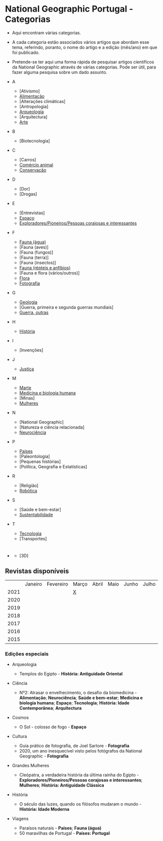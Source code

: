 # National Geographic Portugal - Categorias
* Aqui encontram várias categorias. 
* A cada categoria estão associados vários artigos que abordam esse tema, referindo, poranto, o nome do artigo e a edição (mês/ano) em que foi publicado. 
* Pretende-se ter aqui uma forma rápida de pesquisar artigos científicos da National Geographic através de várias categorias. Pode ser útil, para fazer alguma pesquisa sobre um dado assunto. 

* A
  * [Ativismo]
  * [Alimentação](categorias/alimentação.md)
  * [Alterações climáticas]
  * [Antropologia]
  * [Arqueologia](categorias/arqueologia.md)
  * [Arquitectura]
  * [Arte](categorias/arte.md)
  
* B
  * [Biotecnologia]

* C
  * [Carros] 
  * [Comércio animal](categorias/comércio-animal.md)
  * [Conservação](categorias/conservação.md)

* D 
  * [Dor]
  * [Drogas]

* E 
  * [Entrevistas]
  * [Espaço](categorias/espaço.md)
  * [Exploradores/Pioneiros/Pessoas corajosas e interessantes](categorias/exploradores.md)

* F
  * [Fauna (água)](categorias/fauna-água.md)
  * [Fauna (aves)]
  * [Fauna (fungos)]
  * [Fauna (terra)]
  * [Fauna (insectos)]
  * [Fauna (répteis e anfíbios)](categorias/fauna-répteis-anfíbios.md)
  * [Fauna e flora (vários/outros)]
  * [Flora](categorias/flora.md)
  * [Fotografia](categorias/fotografia.md)

* G
  * [Geologia](categorias/geologia.md)
  * [Guerra, primeira e segunda guerras mundiais]
  * [Guerra, outras](categorias/guerras-outras.md)

* H
  * [História](categorias/história/história.md)

* I
  * [Invenções]
  
* J
  * [Justiça](categorias/justiça.md)

* M
  * [Marte](categorias/marte.md)
  * [Medicina e biologia humana](categorias/medicina-biologia-humana.md)
  * [Minas]
  * [Mulheres](categorias/mulheres.md)

* N
  * [National Geographic]
  * [Natureza e ciência relacionada]
  * [Neurociência](categorias/neurociência.md)

* P
  * [Países](categorias/países/países.md)
  * [Paleontologia]
  * [Pequenas histórias]
  * [Política, Geografia e Estatísticas]

* R
  * [Religião]
  * [Robótica](categorias/robótica.md)

* S
  * [Saúde e bem-estar]
  * [Sustentabilidade](categorias/sustentabilidade.md)

* T
  * [Tecnologia](categorias/tecnologia.md)
  * [Transportes]

* #
  * [3D]

## Revistas disponíveis

<table>
    <tr>
        <td></td>
        <td>Janeiro</td>
        <td>Fevereiro</td>
        <td>Março</td>
        <td>Abril</td>
        <td>Maio</td>
        <td>Junho</td>
        <td>Julho</td>
        <td>Agosto</td>
        <td>Setembro</td>
        <td>Outubro</td>
        <td>Novembro</td>
        <td>Dezembro</td>
    </tr>
    <tr>
        <td>2021</td>
        <td></td>
        <td></td>
        <td><a href="https://github.com/luisa-maria1111/national-geographic-categorias/blob/main/revistas%20dispon%C3%ADveis/mar%C3%A7o-2021.md">X</a></td>
        <td></td>
        <td></td>
        <td></td>
        <td></td>
        <td></td>
        <td></td>
        <td></td>
        <td></td>
        <td></td>
    </tr>
    <tr>
        <td>2020</td>
    </tr>
    <tr>
        <td>2019</td>
    </tr>
    <tr>
        <td>2018</td>
    </tr>
    <tr>
        <td>2017</td>
    </tr>
    <tr>
        <td>2016</td>
    </tr>
    <tr>
        <td>2015</td>
    </tr>
</table>

### Edições especiais
* Arqueologia
  * Templos do Egipto - **História: Antiguidade Oriental**
  
* Ciência
  * Nº2: Atrasar o envelhecimento, o desafio da biomedicina - **Alimentação**; **Neurociência**; **Saúde e bem-estar**; **Medicina e biologia humana**; **Espaço**; **Tecnologia**; **História: Idade Contemporânea**; **Arquitectura**

* Cosmos
  * O Sol - colosso de fogo - **Espaço**

* Cultura
  * Guia prático de fotografia, de Joel Sartore - **Fotografia**
  * 2020, um ano inesquecível visto pelos fotógrafos da National Geographic - **Fotografia** 
  
* Grandes Mulheres
  * Cleópatra, a verdadeira história da última rainha do Egipto - **Exploradores/Pioneiros/Pessoas corajosas e interessantes**; **Mulheres**; **História: Antiguidade Clássica**

* História 
  * O século das luzes, quando os filósofos mudaram o mundo - **História: Idade Moderna**
  
* Viagens
  * Paraísos naturais - **Países**; **Fauna (água)**
  * 50 maravilhas de Portugal - **Países: Portugal** 
  